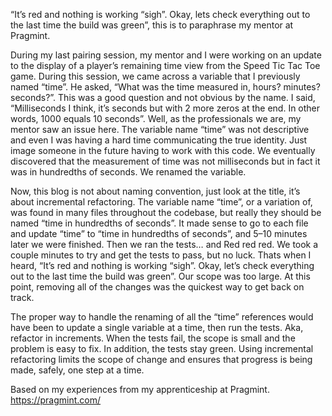 “It’s red and nothing is working “sigh”. Okay, lets check everything out to the last time the build was green”, this is to paraphrase my mentor at Pragmint.

During my last pairing session, my mentor and I were working on an update to the display of a player’s remaining time view from the Speed Tic Tac Toe game. During this session, we came across a variable that I previously named “time”. He asked, “What was the time measured in, hours? minutes? seconds?”. This was a good question and not obvious by the name. I said, “Milliseconds I think, it’s seconds but with 2 more zeros at the end. In other words, 1000 equals 10 seconds”. Well, as the professionals we are, my mentor saw an issue here. The variable name “time” was not descriptive and even I was having a hard time communicating the true identity. Just image someone in the future having to work with this code. We eventually discovered that the measurement of time was not milliseconds but in fact it was in hundredths of seconds. We renamed the variable.

Now, this blog is not about naming convention, just look at the title, it’s about incremental refactoring. The variable name “time”, or a variation of, was found in many files throughout the codebase, but really they should be named “time in hundredths of seconds”. It made sense to go to each file and update “time” to “time in hundredths of seconds”, and 5–10 minutes later we were finished. Then we ran the tests… and Red red red. We took a couple minutes to try and get the tests to pass, but no luck. Thats when I heard, “It’s red and nothing is working “sigh”. Okay, let’s check everything out to the last time the build was green”. Our scope was too large. At this point, removing all of the changes was the quickest way to get back on track.

The proper way to handle the renaming of all the “time” references would have been to update a single variable at a time, then run the tests. Aka, refactor in increments. When the tests fail, the scope is small and the problem is easy to fix. In addition, the tests stay green. Using incremental refactoring limits the scope of change and ensures that progress is being made, safely, one step at a time.

Based on my experiences from my apprenticeship at Pragmint. https://pragmint.com/